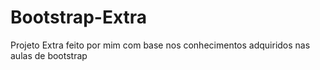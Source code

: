 # Bootstrap-Extra
Projeto Extra feito por mim com base nos conhecimentos adquiridos nas aulas de bootstrap
